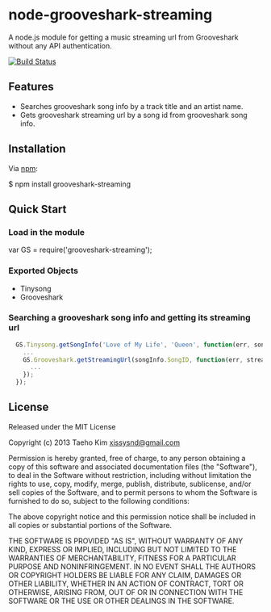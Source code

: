 # node-grooveshark-streaming

A node.js module for getting a music streaming url from Grooveshark without any API authentication.

[![Build Status](https://travis-ci.org/xissy/node-grooveshark-streaming.png?branch=master)](https://travis-ci.org/xissy/node-grooveshark-streaming)

## Features

- Searches grooveshark song info by a track title and an artist name.
- Gets grooveshark streaming url by a song id from grooveshark song info.

## Installation

Via [npm](https://npmjs.org):

  $ npm install grooveshark-streaming
  

## Quick Start

### Load in the module

  var GS = require('grooveshark-streaming');

### Exported Objects

- Tinysong
- Grooveshark

### Searching a grooveshark song info and getting its streaming url

```javascript
  GS.Tinysong.getSongInfo('Love of My Life', 'Queen', function(err, songInfo) {
    ...
    GS.Grooveshark.getStreamingUrl(songInfo.SongID, function(err, streamUrl) {
      ...
    });
  });
```

## License

Released under the MIT License

Copyright (c) 2013 Taeho Kim <xissysnd@gmail.com>

Permission is hereby granted, free of charge, to any person obtaining a copy
of this software and associated documentation files (the "Software"), to deal
in the Software without restriction, including without limitation the rights
to use, copy, modify, merge, publish, distribute, sublicense, and/or sell
copies of the Software, and to permit persons to whom the Software is
furnished to do so, subject to the following conditions:

The above copyright notice and this permission notice shall be included in
all copies or substantial portions of the Software.

THE SOFTWARE IS PROVIDED "AS IS", WITHOUT WARRANTY OF ANY KIND, EXPRESS OR IMPLIED, INCLUDING BUT NOT LIMITED TO THE WARRANTIES OF MERCHANTABILITY, FITNESS FOR A PARTICULAR PURPOSE AND NONINFRINGEMENT. IN NO EVENT SHALL THE AUTHORS OR COPYRIGHT HOLDERS BE LIABLE FOR ANY CLAIM, DAMAGES OR OTHER LIABILITY, WHETHER IN AN ACTION OF CONTRACT, TORT OR OTHERWISE, ARISING FROM, OUT OF OR IN CONNECTION WITH THE SOFTWARE OR THE USE OR OTHER DEALINGS IN THE SOFTWARE.
